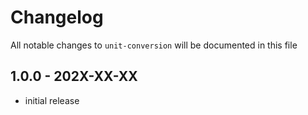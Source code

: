 # Changelog

All notable changes to `unit-conversion` will be documented in this file

## 1.0.0 - 202X-XX-XX

- initial release
